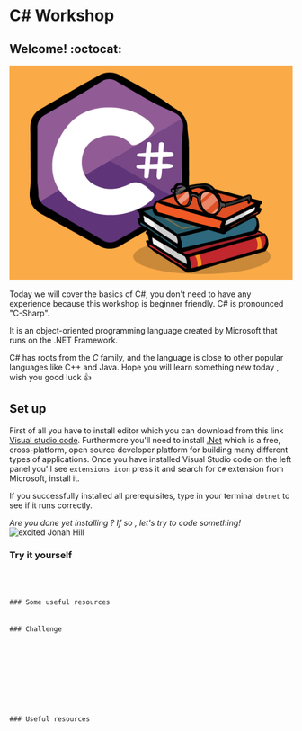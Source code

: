 # C# Workshop

## Welcome! :octocat:

![becode](./images/ccc.png)

Today we will cover the basics of C#, you don't need to have any experience because this workshop is beginner friendly.
C# is pronounced "C-Sharp".

It is an object-oriented programming language created by Microsoft that runs on the .NET Framework.

C# has roots from the _C_ family, and the language is close to other popular languages like C++ and Java.
Hope you will learn something new today , wish you good luck 👍

## Set up

First of all you have to install editor which you can download from this link <a href="https://visualstudio.microsoft.com/vs/community/"> Visual studio code</a>.
Furthermore you'll need to install <a href="https://dotnet.microsoft.com/download"> .Net</a> which is a free, cross-platform, open source developer platform for building many different types of applications.
Once you have installed Visual Studio code on the left panel you'll see `extensions icon` press it and search for `C#` extension from Microsoft, install it.

If you successfully installed all prerequisites, type in your terminal `dotnet` to see if it runs correctly.

_Are you done yet installing ? If so , let's try to code something!_
<img src="gif.gif" alt="excited Jonah Hill">

### Try it yourself

```



### Some useful resources


### Challenge









### Useful resources
```
